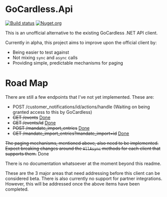 # GoCardless.Api

[![Build status](https://ci.appveyor.com/api/projects/status/aowcdofcx48csujf/branch/master?svg=true)](https://ci.appveyor.com/project/john-hartley/gocardless-api)
[![Nuget.org](https://img.shields.io/nuget/v/GoCardless.Api.svg?style=flat)](https://www.nuget.org/packages/GoCardless.Api)

This is an unofficial alternative to the existing GoCardless .NET API client.

Currently in alpha, this project aims to improve upon the official client by:

- Being easier to test against
- Not mixing `sync` and `async` calls
- Providing simple, predictable mechanisms for paging

# Road Map

There are still a few endpoints that I've not yet implemented. These are:

- POST /customer_notifications/id/actions/handle (Waiting on being granted access to this by GoCardless)
- ~~GET /events~~ [Done](https://github.com/john-hartley/GoCardless.Api/pull/4)
- ~~GET /events/id~~ [Done](https://github.com/john-hartley/GoCardless.Api/pull/4)
- ~~POST /mandate_import_entries~~ [Done](https://github.com/john-hartley/GoCardless.Api/pull/3)
- ~~GET /mandate_import_entries?mandate_import=id~~ [Done](https://github.com/john-hartley/GoCardless.Api/pull/3)

~~The paging mechanisms, mentioned above, also need to be implemented. Expect breaking changes around the `AllAsync` methods for each client that supports them.~~ Done

There is no documentation whatsoever at the moment beyond this readme. 

These are the 3 major areas that need addressing before this client can be considered beta. There is also currently no support for partner integrations. However, this will be addressed once the above items have been completed.
